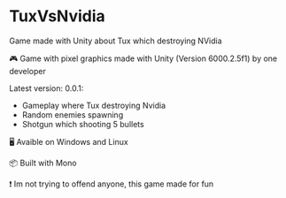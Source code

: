 # TuxVsNvidia
Game made with Unity about Tux which destroying NVidia

🎮 Game with pixel graphics made with Unity (Version 6000.2.5f1) by one developer

Latest version: 0.0.1:
- Gameplay where Tux destroying Nvidia
- Random enemies spawning
- Shotgun which shooting 5 bullets

🖥 Avaible on Windows and Linux

📦 Built with Mono

❗ Im not trying to offend anyone, this game made for fun
